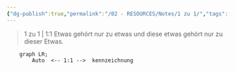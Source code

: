 ```yaml
---
{"dg-publish":true,"permalink":"/02 - RESOURCES/Notes/1 zu 1/","tags":["datenbank/kardinatität"],"noteIcon":"","updated":"2024-08-16T18:29:03.933+02:00"}
---
```


> 1 zu 1 | 1:1
> Etwas gehört nur zu etwas und diese etwas gehört nur zu dieser Etwas.

```mermaid  
	graph LR;
	    Auto  <-- 1:1 -->  kennzeichnung
```